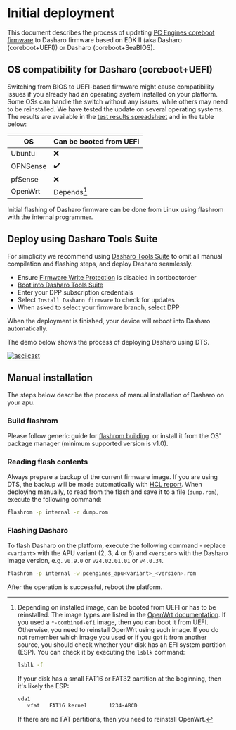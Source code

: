 # Initial deployment

This document describes the process of updating [PC Engines coreboot
firmware](https://pcengines.github.io/) to Dasharo firmware based on EDK II
(aka Dasharo (coreboot+UEFI)) or Dasharo (coreboot+SeaBIOS).

## OS compatibility for Dasharo (coreboot+UEFI)

Switching from BIOS to UEFI-based firmware might cause compatibility issues if
you already had an operating system installed on your platform. Some OSs can
handle the switch without any issues, while others may need to be reinstalled.
We have tested the update on several operating systems. The results are
available in the [test results
spreadsheet](https://docs.google.com/spreadsheets/d/1wSE6xA3K3nXewwLn5lV39_2wZL1kg5AkGb4mvmG3bwE/edit#gid=1670191276)
and in the table below:

| OS | Can be booted from UEFI  |
|----|------------------------- |
| Ubuntu | :x:   |
| OPNSense | :heavy_check_mark: |
| pfSense | :x:                 |
| OpenWrt | Depends[^1]         |

Initial flashing of Dasharo firmware can be done from Linux using flashrom
with the internal programmer.

## Deploy using Dasharo Tools Suite

For simplicity we recommend using [Dasharo Tools
Suite](../../dasharo-tools-suite/documentation/features.md#dasharo-zero-touch-initial-deployment)
to omit all manual compilation and flashing steps, and deploy Dasharo
seamlessly.

- Ensure [Firmware Write Protection](https://github.com/pcengines/sortbootorder?tab=readme-ov-file#bios-wp-option)
  is disabled in sortbootorder
- [Boot into Dasharo Tools Suite](https://docs.dasharo.com/dasharo-tools-suite/documentation/#running)
- Enter your DPP subscription credentials
- Select `Install Dasharo firmware` to check for updates
- When asked to select your firmware branch, select DPP

When the deployment is finished, your device will reboot into Dasharo
automatically.

The demo below shows the process of deploying Dasharo using DTS.

[![asciicast](https://asciinema.org/a/654251.svg)](https://asciinema.org/a/654251)

## Manual installation

The steps below describe the process of manual installation of Dasharo on your
apu.

### Build flashrom

Please follow generic guide for [flashrom
building](https://www.flashrom.org/dev_guide/building_from_source.html), or
install it from the OS' package manager (minimum supported version is v1.0).

### Reading flash contents

Always prepare a backup of the current firmware image. If you are using DTS,
the backup will be made automatically with [HCL
report](../../dasharo-tools-suite/documentation/features.md#hcl-report). When deploying
manually, to read from the flash and save it to a file (`dump.rom`), execute
the following command:

```bash
flashrom -p internal -r dump.rom
```

### Flashing Dasharo

To flash Dasharo on the platform, execute the following command - replace
`<variant>` with the APU variant (2, 3, 4 or 6) and `<version>` with the
Dasharo image version, e.g. `v0.9.0` or `v24.02.01.01` or `v4.0.34`.

```bash
flashrom -p internal -w pcengines_apu<variant>_<version>.rom
```

After the operation is successful, reboot the platform.

[^1]:
    Depending on installed image, can be booted from UEFI or has to be reinstalled.
    The image types are listed in the
    [OpenWrt documentation](https://openwrt.org/docs/guide-user/installation/openwrt_x86#download_disk_images).
    If you used a `*-combined-efi` image, then you can boot it from UEFI. Otherwise,
    you need to reinstall OpenWrt using such image. If you do not remember which
    image you used or if you got it from another source, you should check whether
    your disk has an EFI system partition (ESP). You can check it by executing the
    `lsblk` command:

    ```bash
    lsblk -f
    ```

    If your disk has a small FAT16 or FAT32 partition at the beginning, then it's
    likely the ESP:

    ```bash
    vda1
       vfat   FAT16 kernel       1234-ABCD
    ```

    If there are no FAT partitions, then you need to reinstall
    OpenWrt.
